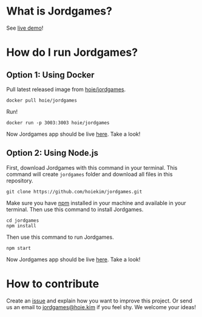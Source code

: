 # What is Jordgames?

See [live demo](https://jordgames.hoie.kim)!

# How do I run Jordgames?

## Option 1: Using Docker

Pull latest released image from [hoie/jordgames](https://hub.docker.com/r/hoie/jordgames).

```
docker pull hoie/jordgames
```

Run!

```
docker run -p 3003:3003 hoie/jordgames
```

Now Jordgames app should be live [here](http://localhost:3003). Take a look!

## Option 2: Using Node.js

First, download Jordgames with this command in your terminal. This command will create `jordgames` folder and download all files in this repository.

```
git clone https://github.com/hoiekim/jordgames.git
```

Make sure you have [npm](https://npmjs.com) installed in your machine and available in your terminal. Then use this command to install Jordgames.

```
cd jordgames
npm install
```

Then use this command to run Jordgames.

```
npm start
```

Now Jordgames app should be live [here](http://localhost:3003). Take a look!

# How to contribute

Create an [issue](https://github.com/hoiekim/jordgames/issues/new) and explain how you want to improve this project. Or send us an email to jordgames@hoie.kim if you feel shy. We welcome your ideas!
